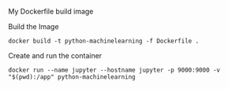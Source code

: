 My Dockerfile build image

Build the Image

```
docker build -t python-machinelearning -f Dockerfile .
```

Create and run the container

```
docker run --name jupyter --hostname jupyter -p 9000:9000 -v "$(pwd):/app" python-machinelearning
```
